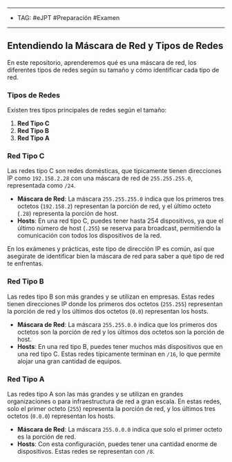 
---
- TAG: #eJPT #Preparación #Examen 
---
## Entendiendo la Máscara de Red y Tipos de Redes

En este repositorio, aprenderemos qué es una máscara de red, los diferentes tipos de redes según su tamaño y cómo identificar cada tipo de red.

### Tipos de Redes

Existen tres tipos principales de redes según el tamaño:

1. **Red Tipo C**
2. **Red Tipo B**
3. **Red Tipo A**

### Red Tipo C

Las redes tipo C son redes domésticas, que típicamente tienen direcciones IP como `192.158.2.28` con una máscara de red de `255.255.255.0`, representada como `/24`.

- **Máscara de Red**: La máscara `255.255.255.0` indica que los primeros tres octetos (`192.158.2`) representan la porción de red, y el último octeto (`.28`) representa la porción de host.
- **Hosts**: En una red tipo C, puedes tener hasta 254 dispositivos, ya que el último número de host (`.255`) se reserva para broadcast, permitiendo la comunicación con todos los dispositivos de la red.

En los exámenes y prácticas, este tipo de dirección IP es común, así que asegúrate de identificar bien la máscara de red para saber a qué tipo de red te enfrentas.

### Red Tipo B

Las redes tipo B son más grandes y se utilizan en empresas. Estas redes tienen direcciones IP donde los primeros dos octetos (`255.255`) representan la porción de red y los últimos dos octetos (`0.0`) representan los hosts.

- **Máscara de Red**: La máscara `255.255.0.0` indica que los primeros dos octetos son la porción de red y los últimos dos octetos son la porción de host.
- **Hosts**: En una red tipo B, puedes tener muchos más dispositivos que en una red tipo C. Estas redes típicamente terminan en `/16`, lo que permite alojar una gran cantidad de equipos.

### Red Tipo A

Las redes tipo A son las más grandes y se utilizan en grandes organizaciones o para infraestructura de red a gran escala. En estas redes, solo el primer octeto (`255`) representa la porción de red, y los últimos tres octetos (`0.0.0`) representan los hosts.

- **Máscara de Red**: La máscara `255.0.0.0` indica que solo el primer octeto es la porción de red.
- **Hosts**: Con esta configuración, puedes tener una cantidad enorme de dispositivos. Estas redes se representan con `/8`.